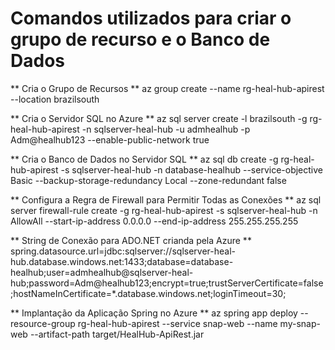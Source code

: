# Comandos utilizados para criar o grupo de recurso e o Banco de Dados

** Cria o Grupo de Recursos **
az group create --name rg-heal-hub-apirest --location brazilsouth

** Cria o Servidor SQL no Azure **
az sql server create -l brazilsouth -g rg-heal-hub-apirest -n sqlserver-heal-hub -u admhealhub -p Adm@healhub123 --enable-public-network true

** Cria o Banco de Dados no Servidor SQL **
az sql db create -g rg-heal-hub-apirest -s sqlserver-heal-hub -n database-healhub --service-objective Basic --backup-storage-redundancy Local --zone-redundant false

** Configura a Regra de Firewall para Permitir Todas as Conexões **
az sql server firewall-rule create -g rg-heal-hub-apirest -s sqlserver-heal-hub -n AllowAll --start-ip-address 0.0.0.0 --end-ip-address 255.255.255.255

** String de Conexão para ADO.NET crianda pela Azure **
spring.datasource.url=jdbc:sqlserver://sqlserver-heal-hub.database.windows.net:1433;database=database-healhub;user=admhealhub@sqlserver-heal-hub;password=Adm@healhub123;encrypt=true;trustServerCertificate=false;hostNameInCertificate=*.database.windows.net;loginTimeout=30;

** Implantação da Aplicação Spring no Azure **
az spring app deploy --resource-group rg-heal-hub-apirest --service snap-web --name my-snap-web --artifact-path target/HealHub-ApiRest.jar
